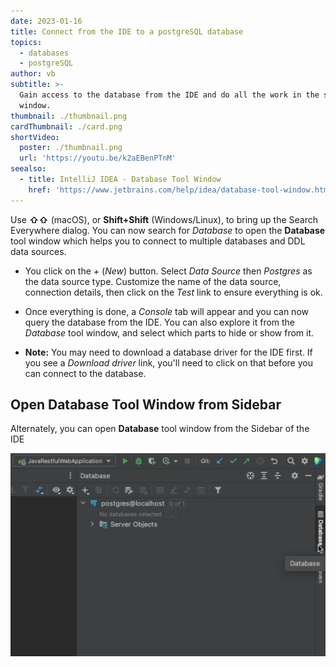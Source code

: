 ```yaml
---
date: 2023-01-16
title: Connect from the IDE to a postgreSQL database
topics:
  - databases
  - postgreSQL
author: vb
subtitle: >-
  Gain access to the database from the IDE and do all the work in the same
  window.
thumbnail: ./thumbnail.png
cardThumbnail: ./card.png
shortVideo:
  poster: ./thumbnail.png
  url: 'https://youtu.be/k2aEBenPTnM'
seealso:
  - title: IntelliJ IDEA - Database Tool Window
    href: 'https://www.jetbrains.com/help/idea/database-tool-window.html'
---
```


Use **⇧⇧** (macOS), or **Shift+Shift** (Windows/Linux), to bring up the Search
Everywhere dialog. You can now search for _Database_ to open the **Database**
tool window which helps you to connect to multiple databases and DDL data
sources.

- You click on the _+_ (_New_) button. Select _Data Source_ then _Postgres_ as
  the data source type. Customize the name of the data source, connection
  details, then click on the _Test_ link to ensure everything is ok.

- Once everything is done, a _Console_ tab will appear and you can now query
  the database from the IDE. You can also explore it from the _Database_ tool
  window, and select which parts to hide or show from it.

- **Note:** You may need to download a database driver for the IDE first. If
  you see a _Download driver_ link, you'll need to click on that before you can
  connect to the database.

## Open Database Tool Window from Sidebar

Alternately, you can open **Database** tool window from the Sidebar of the IDE

![Open Database Tool Window from Sidebar](database-tool-from-sidebar.png)


